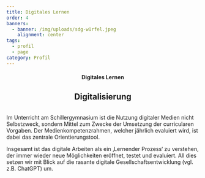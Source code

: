 ```yaml
---
title: Digitales Lernen
order: 4
banners:
  - banner: /img/uploads/sdg-würfel.jpeg
    alignment: center
tags:
  - profil
  - page
category: Profil
---
```

<center><div class="title"><h4>Digitales Lernen</h4><h2>Digitalisierung</h2></div></center>



<div class="table-wrapper"><div id="csvFile" data-table="/img/uploads/digtiales-lernen.csv"></div><table id="csvRoot"></table><script src="/scripts/papaparse.min.js"></script><script type="module" src="/scripts/table.js"></script></div>

Im Unterricht am Schillergymnasium ist die Nutzung digitaler Medien nicht Selbstzweck, sondern Mittel zum Zwecke der Umsetzung der curricularen Vorgaben. Der Medienkompetenzrahmen, welcher jährlich evaluiert wird, ist dabei das zentrale Orientierungstool. 

Insgesamt ist das digitale Arbeiten als ein ‚Lernender Prozess‘ zu verstehen, der immer wieder neue Möglichkeiten eröffnet, testet und evaluiert. All dies setzen wir mit Blick auf die rasante digitale Gesellschaftsentwicklung (vgl. z.B. ChatGPT) um.